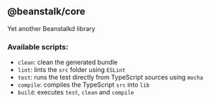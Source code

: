 ## @beanstalk/core

Yet another Beanstalkd library

### Available scripts:
 - `clean`: clean the generated bundle
 - `lint`: lints the `src` folder using `ESLint`
 - `test`: runs the test directly from TypeScript sources using `mocha`
 - `compile`: compiles the TypeScript `src` into `lib`
 - `build`: executes `test`, `clean` and `compile`
